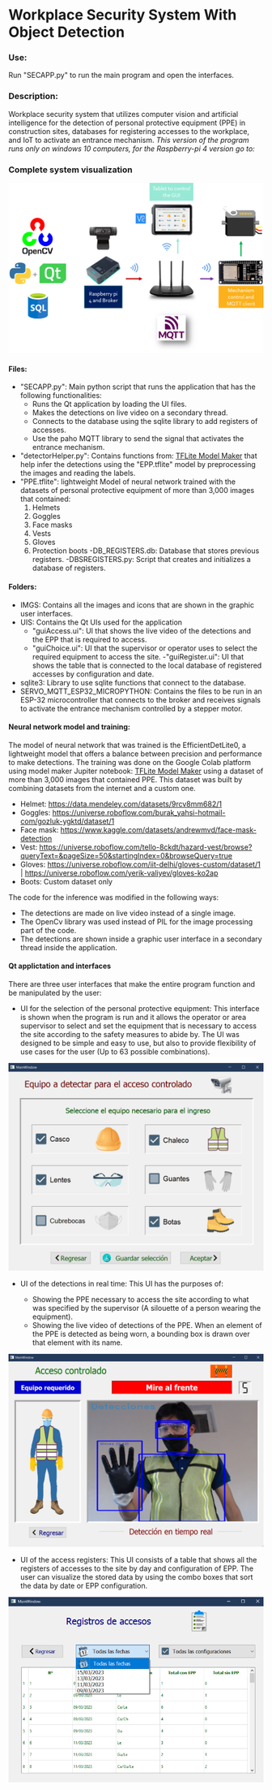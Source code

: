 # Workplace Security System With Object Detection

### Use:

Run "SECAPP.py" to run the main program and open the interfaces.

### Description:

Workplace security system that utilizes computer vision and artificial intelligence for the detection of personal protective equipment (PPE) in construction sites, databases for registering accesses to the workplace, and IoT to activate an entrance mechanism.
*This version of the program runs only on windows 10 computers, for the Raspberry-pi 4 version go to: <raspberry>*

### Complete system visualization

![System](/ASSETS/IMGS/signals.png)

#### Files:

- "SECAPP.py": Main python script that runs the application that has the following functionalities:
  - Runs the Qt application by loading the UI files.
  - Makes the detections on live video on a secondary thread.
  - Connects to the database using the sqlite library to add registers of accesses.
  - Use the paho MQTT library to send the signal that activates the entrance mechanism.
- "detectorHelper.py": Contains functions from: [TFLite Model Maker](https://goo.gle/3ocbqmI) that help infer the detections using the "EPP.tflite" model by preprocessing the images and reading the labels.
- "PPE.tflite": lightweight Model of neural network trained with the datasets of personal protective equipment of more than 3,000 images that contained:
  1. Helmets
  1. Goggles
  1. Face masks
  1. Vests
  1. Gloves
  1. Protection boots
-DB_REGISTERS.db: Database that stores previous registers.
-DBSREGISTERS.py: Script that creates and initializes a database of registers.

#### Folders:

- IMGS: Contains all the images and icons that are shown in the graphic user interfaces.
- UIS: Contains the Qt UIs used for the application
  - "guiAccess.ui": UI that shows the live video of the detections and the EPP that is required to access.
  - "guiChoice.ui": UI that the supervisor or operator uses to select the required equipment to access the site.
  -"guiRegister.ui": UI that shows the table that is connected to the local database of registered accesses by configuration and date.
- sqlite3: Library to use sqlite functions that connect to the database.  
- SERVO_MQTT_ESP32_MICROPYTHON: Contains the files to be run in an ESP-32 microcontroller that connects to the broker and receives signals to activate the entrance mechanism controlled by a stepper motor.


#### Neural network model and training:

The model of neural network that was trained is the EfficientDetLite0, a lightweight model that offers a balance between precision and
performance to make detections.
The training was done on the Google Colab platform using model maker Jupiter notebook: [TFLite Model Maker](https://goo.gle/3ocbqmI) using a dataset of more than 3,000 images that contained PPE. This dataset was built by combining datasets from the internet and a custom one.
- Helmet: <https://data.mendeley.com/datasets/9rcv8mm682/1>
- Goggles: <https://universe.roboflow.com/burak_yahsi-hotmail-com/gozluk-ygktd/dataset/1>
- Face mask: <https://www.kaggle.com/datasets/andrewmvd/face-mask-detection>
- Vest: <https://universe.roboflow.com/tello-8ckdt/hazard-vest/browse?queryText=&pageSize=50&startingIndex=0&browseQuery=true>
- Gloves: <https://universe.roboflow.com/iit-delhi/gloves-custom/dataset/1> | <https://universe.roboflow.com/yerik-valiyev/gloves-ko2ap>
- Boots: Custom dataset only


The code for the inference was modified in the following ways:

- The detections are made on live video instead of a single image.
- The OpenCv library was used instead of PIL for the image processing part of the code.
- The detections are shown inside a graphic user interface in a secondary thread inside the application.

#### Qt applictation and interfaces

There are three user interfaces that make the entire program function and be manipulated by the user:

- UI for the selection of the personal protective equipment: This interface is shown when the program is run and it allows the operator or area supervisor to select and set the equipment that is necessary to access the site according to the safety measures to abide by. The UI was designed to be simple and easy to use, but also to provide flexibility of use cases for the user (Up to 63 possible combinations).

![GUI of PPE selection](/ASSETS/IMGS/GUI-selection.png)

- UI of the detections in real time: This UI has the purposes of:

  - Showing the PPE necessary to access the site according to what was specified by the supervisor (A silouette of a person wearing the equipment).
  - Showing the live video of detections of the PPE. When an element of the PPE is detected as being worn, a bounding box is drawn over that element with its name.

![GUI of live detections](/ASSETS/IMGS/GUI-livevideo.png)

- UI of the access registers: This UI consists of a table that shows all the registers of accesses to the site by day and configuration of EPP. The user can visualize the stored data by using the combo boxes that sort the data by date or EPP configuration.

![GUI of access registers](/ASSETS/IMGS/GUI-db.png)